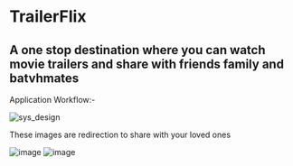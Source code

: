 #  TrailerFlix
## A one stop destination where you can watch movie trailers and share with friends family and batvhmates

Application Workflow:-

![sys_design](https://github.com/Samysr17/Trailerflix/assets/108344579/071409e7-5616-47de-9f35-329f856ad532)


These images are redirection to share with your loved ones


![image](https://github.com/Samysr17/Trailerflix/assets/108344579/2a4834b6-9e41-49e9-9032-e63990e3b59b)
![image](https://github.com/Samysr17/Trailerflix/assets/108344579/958da33a-7496-4660-9c61-25573b5737c7)

